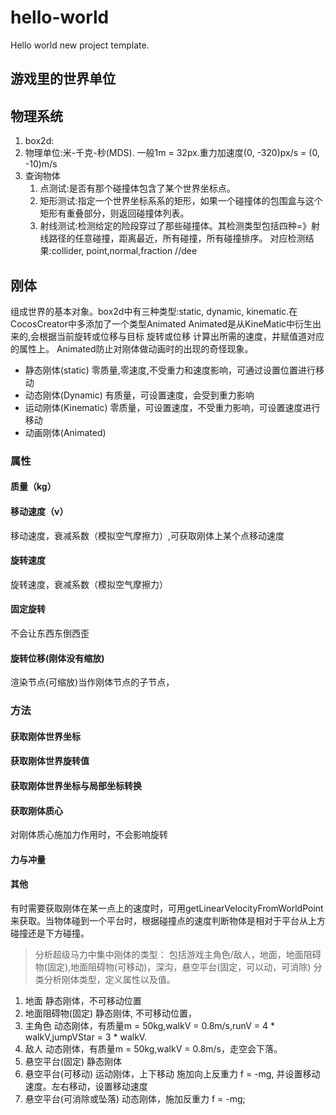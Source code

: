 # hello-world
Hello world new project template.

## 游戏里的世界单位

## 物理系统

1. box2d:
2. 物理单位:米-千克-秒(MDS). 一般1m = 32px.重力加速度(0, -320)px/s = (0, -10)m/s 
3. 查询物体
   1. 点测试:是否有那个碰撞体包含了某个世界坐标点。
   2. 矩形测试:指定一个世界坐标系系的矩形，如果一个碰撞体的包围盒与这个矩形有重叠部分，则返回碰撞体列表。
   3. 射线测试:检测给定的险段穿过了那些碰撞体。其检测类型包括四种=》射线路径的任意碰撞，距离最近，所有碰撞，所有碰撞排序。
        对应检测结果:collider, point,normal,fraction
//dee
## 刚体

组成世界的基本对象。box2d中有三种类型:static, dynamic, kinematic.在CocosCreator中多添加了一个类型Animated
Animated是从KineMatic中衍生出来的,会根据当前旋转或位移与目标 旋转或位移 计算出所需的速度，并赋值道对应的属性上。
Animated防止对刚体做动画时的出现的奇怪现象。

* 静态刚体(static)
    零质量,零速度,不受重力和速度影响，可通过设置位置进行移动
* 动态刚体(Dynamic)
    有质量，可设置速度，会受到重力影响
* 运动刚体(Kinematic)
    零质量，可设置速度，不受重力影响，可设置速度进行移动
* 动画刚体(Animated)

### 属性

#### 质量（kg）

#### 移动速度（v）

移动速度，衰减系数（模拟空气摩擦力）,可获取刚体上某个点移动速度

#### 旋转速度

旋转速度，衰减系数（模拟空气摩擦力）

#### 固定旋转

不会让东西东倒西歪

#### 旋转位移(刚体没有缩放)

渲染节点(可缩放)当作刚体节点的子节点，

### 方法

#### 获取刚体世界坐标

#### 获取刚体世界旋转值

#### 获取刚体世界坐标与局部坐标转换

#### 获取刚体质心

对刚体质心施加力作用时，不会影响旋转

#### 力与冲量

#### 其他

有时需要获取刚体在某一点上的速度时，可用getLinearVelocityFromWorldPoint来获取。当物体碰到一个平台时，根据碰撞点的速度判断物体是相对于平台从上方碰撞还是下方碰撞。

> 分析超级马力中集中刚体的类型：
> 包括游戏主角色/敌人，地面，地面阻碍物(固定),地面阻碍物(可移动)，深沟，悬空平台(固定，可以动，可消除)
> 分类分析刚体类型，定义属性以及值。

1. 地面
   静态刚体，不可移动位置
2. 地面阻碍物(固定)
   静态刚体, 不可移动位置，
3. 主角色
   动态刚体，有质量m = 50kg,walkV = 0.8m/s,runV = 4 * walkV,jumpVStar = 3 * walkV.
4. 敌人
   动态刚体，有质量m = 50kg,walkV = 0.8m/s，走空会下落。
5. 悬空平台(固定)
   静态刚体
6. 悬空平台(可移动)
   运动刚体，上下移动 施加向上反重力 f = -mg, 并设置移动速度。左右移动，设置移动速度
7. 悬空平台(可消除或坠落)
   动态刚体，施加反重力 f = -mg;
